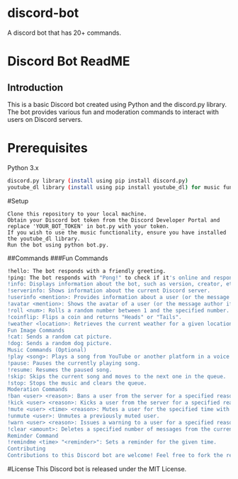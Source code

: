# discord-bot
A discord bot that has 20+ commands.
# Discord Bot ReadME
## Introduction
This is a basic Discord bot created using Python and the discord.py library. The bot provides various fun and moderation commands to interact with users on Discord servers.

# Prerequisites
Python 3.x
```bash
discord.py library (install using pip install discord.py)
youtube_dl library (install using pip install youtube_dl) for music functionality (optional)
```
#Setup
```
Clone this repository to your local machine.
Obtain your Discord bot token from the Discord Developer Portal and replace 'YOUR_BOT_TOKEN' in bot.py with your token.
If you wish to use the music functionality, ensure you have installed the youtube_dl library.
Run the bot using python bot.py.
```
##Commands
###Fun Commands
```bash
!hello: The bot responds with a friendly greeting.
!ping: The bot responds with "Pong!" to check if it's online and responsive.
!info: Displays information about the bot, such as version, creator, etc.
!serverinfo: Shows information about the current Discord server.
!userinfo <mention>: Provides information about a user (or the message author if no mention).
!avatar <mention>: Shows the avatar of a user (or the message author if no mention).
!roll <num>: Rolls a random number between 1 and the specified number.
!coinflip: Flips a coin and returns "Heads" or "Tails".
!weather <location>: Retrieves the current weather for a given location (Uses OpenWeatherMap API).
Fun Image Commands
!cat: Sends a random cat picture.
!dog: Sends a random dog picture.
Music Commands (Optional)
!play <song>: Plays a song from YouTube or another platform in a voice channel.
!pause: Pauses the currently playing song.
!resume: Resumes the paused song.
!skip: Skips the current song and moves to the next one in the queue.
!stop: Stops the music and clears the queue.
Moderation Commands
!ban <user> <reason>: Bans a user from the server for a specified reason.
!kick <user> <reason>: Kicks a user from the server for a specified reason.
!mute <user> <time> <reason>: Mutes a user for the specified time with a reason.
!unmute <user>: Unmutes a previously muted user.
!warn <user> <reason>: Issues a warning to a user for a specified reason.
!clear <amount>: Deletes a specified number of messages from the current channel.
Reminder Command
!remindme <time> "<reminder>": Sets a reminder for the given time.
Contributing
Contributions to this Discord bot are welcome! Feel free to fork the repository and submit pull requests with your improvements or new features.
```
#License
This Discord bot is released under the MIT License.

